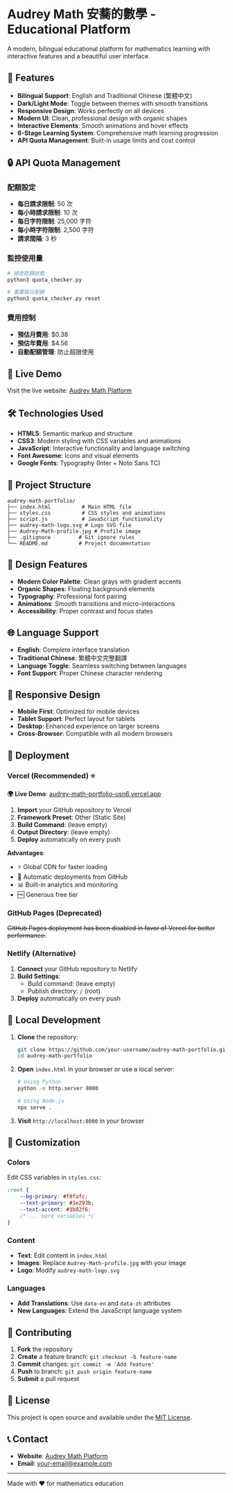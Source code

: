 # Audrey Math 安蕎的數學 - Educational Platform

A modern, bilingual educational platform for mathematics learning with interactive features and a beautiful user interface.

## 🌟 Features

- **Bilingual Support**: English and Traditional Chinese (繁體中文)
- **Dark/Light Mode**: Toggle between themes with smooth transitions
- **Responsive Design**: Works perfectly on all devices
- **Modern UI**: Clean, professional design with organic shapes
- **Interactive Elements**: Smooth animations and hover effects
- **6-Stage Learning System**: Comprehensive math learning progression
- **API Quota Management**: Built-in usage limits and cost control

## 🔒 API Quota Management

### **配額設定**
- **每日請求限制**: 50 次
- **每小時請求限制**: 10 次  
- **每日字符限制**: 25,000 字符
- **每小時字符限制**: 2,500 字符
- **請求間隔**: 3 秒

### **監控使用量**
```bash
# 檢查配額狀態
python3 quota_checker.py

# 重置每日配額
python3 quota_checker.py reset
```

### **費用控制**
- **預估月費用**: $0.38
- **預估年費用**: $4.56
- **自動配額管理**: 防止超限使用

## 🚀 Live Demo

Visit the live website: [Audrey Math Platform](https://your-username.github.io/audrey-math-portfolio)

## 🛠️ Technologies Used

- **HTML5**: Semantic markup and structure
- **CSS3**: Modern styling with CSS variables and animations
- **JavaScript**: Interactive functionality and language switching
- **Font Awesome**: Icons and visual elements
- **Google Fonts**: Typography (Inter + Noto Sans TC)

## 📁 Project Structure

```
audrey-math-portfolio/
├── index.html          # Main HTML file
├── styles.css          # CSS styles and animations
├── script.js           # JavaScript functionality
├── audrey-math-logo.svg # Logo SVG file
├── Audrey-Math-profile.jpg # Profile image
├── .gitignore         # Git ignore rules
└── README.md          # Project documentation
```

## 🎨 Design Features

- **Modern Color Palette**: Clean grays with gradient accents
- **Organic Shapes**: Floating background elements
- **Typography**: Professional font pairing
- **Animations**: Smooth transitions and micro-interactions
- **Accessibility**: Proper contrast and focus states

## 🌐 Language Support

- **English**: Complete interface translation
- **Traditional Chinese**: 繁體中文完整翻譯
- **Language Toggle**: Seamless switching between languages
- **Font Support**: Proper Chinese character rendering

## 📱 Responsive Design

- **Mobile First**: Optimized for mobile devices
- **Tablet Support**: Perfect layout for tablets
- **Desktop**: Enhanced experience on larger screens
- **Cross-Browser**: Compatible with all modern browsers

## 🚀 Deployment

### Vercel (Recommended) ⭐

**🌍 Live Demo**: [audrey-math-portfolio-usn6.vercel.app](https://audrey-math-portfolio-usn6-26g879u9x-lt1634s-projects.vercel.app/)

1. **Import** your GitHub repository to Vercel
2. **Framework Preset**: Other (Static Site)
3. **Build Command**: (leave empty)
4. **Output Directory**: (leave empty)
5. **Deploy** automatically on every push

**Advantages**:
- ⚡ Global CDN for faster loading
- 🔄 Automatic deployments from GitHub
- 📊 Built-in analytics and monitoring
- 🆓 Generous free tier

### GitHub Pages (Deprecated)

~~GitHub Pages deployment has been disabled in favor of Vercel for better performance.~~

### Netlify (Alternative)

1. **Connect** your GitHub repository to Netlify
2. **Build Settings**:
   - Build command: (leave empty)
   - Publish directory: `/` (root)
3. **Deploy** automatically on every push

## 🔧 Local Development

1. **Clone** the repository:
   ```bash
   git clone https://github.com/your-username/audrey-math-portfolio.git
   cd audrey-math-portfolio
   ```

2. **Open** `index.html` in your browser or use a local server:
   ```bash
   # Using Python
   python -m http.server 8000
   
   # Using Node.js
   npx serve .
   ```

3. **Visit** `http://localhost:8000` in your browser

## 📝 Customization

### Colors
Edit CSS variables in `styles.css`:
```css
:root {
    --bg-primary: #f8fafc;
    --text-primary: #1e293b;
    --text-accent: #3b82f6;
    /* ... more variables */
}
```

### Content
- **Text**: Edit content in `index.html`
- **Images**: Replace `Audrey-Math-profile.jpg` with your image
- **Logo**: Modify `audrey-math-logo.svg`

### Languages
- **Add Translations**: Use `data-en` and `data-zh` attributes
- **New Languages**: Extend the JavaScript language system

## 🤝 Contributing

1. **Fork** the repository
2. **Create** a feature branch: `git checkout -b feature-name`
3. **Commit** changes: `git commit -m 'Add feature'`
4. **Push** to branch: `git push origin feature-name`
5. **Submit** a pull request

## 📄 License

This project is open source and available under the [MIT License](LICENSE).

## 📞 Contact

- **Website**: [Audrey Math Platform](https://your-username.github.io/audrey-math-portfolio)
- **Email**: your-email@example.com

---

Made with ❤️ for mathematics education